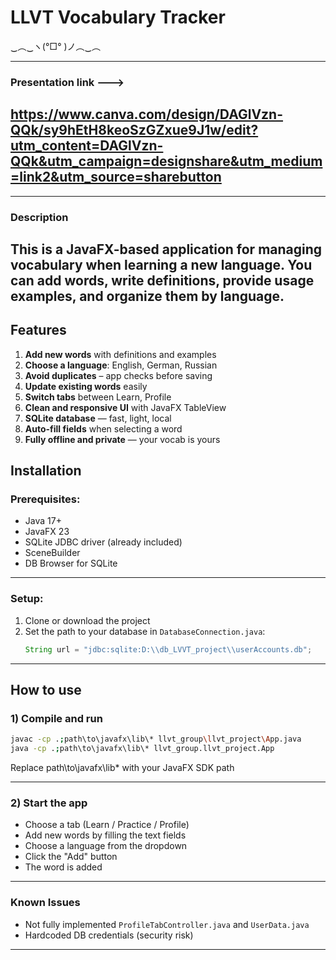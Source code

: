 # LLVT Vocabulary Tracker  
‿︵‿ヽ(°□° )ノ︵‿︵  

---
### Presentation link ---> 
## https://www.canva.com/design/DAGlVzn-QQk/sy9hEtH8keoSzGZxue9J1w/edit?utm_content=DAGlVzn-QQk&utm_campaign=designshare&utm_medium=link2&utm_source=sharebutton
---

### Description
## This is a JavaFX-based application for managing vocabulary when learning a new language.  You can add words, write definitions, provide usage examples, and organize them by language.  

## Features

1. **Add new words** with definitions and examples  
2. **Choose a language**: English, German, Russian 
3. **Avoid duplicates** – app checks before saving  
4. **Update existing words** easily  
5. **Switch tabs** between Learn, Profile  
6. **Clean and responsive UI** with JavaFX TableView  
7. **SQLite database** — fast, light, local  
8. **Auto-fill fields** when selecting a word   
10. **Fully offline and private** — your vocab is yours

## Installation

### Prerequisites:
- Java 17+ 
- JavaFX 23  
- SQLite JDBC driver (already included)
- SceneBuilder
- DB Browser for SQLite
---

### Setup:

1. Clone or download the project  
2. Set the path to your database in `DatabaseConnection.java`:
   ```java
   String url = "jdbc:sqlite:D:\\db_LVVT_project\\userAccounts.db";
---

## How to use
### 1) Compile and run 
```sh
javac -cp .;path\to\javafx\lib\* llvt_group\llvt_project\App.java
java -cp .;path\to\javafx\lib\* llvt_group.llvt_project.App
```
Replace path\to\javafx\lib\* with your JavaFX SDK path

---

### 2) Start the app
  - Choose a tab (Learn / Practice / Profile)
  - Add new words by filling the text fields
  - Choose a language from the dropdown
  - Click the "Add" button
  - The word is added
    
---

### Known Issues
   - Not fully implemented `ProfileTabController.java` and `UserData.java`
   - Hardcoded DB credentials (security risk)

---
